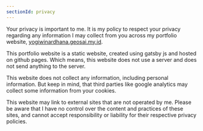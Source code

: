 ```yaml
---
sectionId: privacy
---
```


Your privacy is important to me. It is my policy to respect your privacy regarding any information I may collect from you across my portfolio website, [yogiwinardhana.geosai.my.id](https://yogiwinardhana.geosai.my.id).

This portfolio website is a static website, created using gatsby js and hosted on github pages. Which means, this website does not use a server and does not send anything to the server.

This website does not collect any information, including personal information. But keep in mind, that third parties like google analytics may collect some information from your cookies.

This website may link to external sites that are not operated by me. Please be aware that I have no control over the content and practices of these sites, and cannot accept responsibility or liability for their respective privacy policies.
